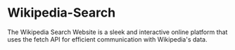 # Wikipedia-Search
The Wikipedia Search Website is a sleek and interactive online platform that uses the fetch API for efficient communication with Wikipedia's data.
